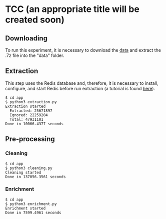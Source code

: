 # TCC (an appropriate title will be created soon)

## Downloading

To run this experiment, it is necessary to download the [data](https://archive.org/download/stackexchange/stackoverflow.com-Posts.7z) and extract the .7z file into the "data" folder. 

## Extraction

This step uses the Redis database and, therefore, it is necessary to install, configure, and start Redis before run extraction (a tutorial is found [here](https://redis.io/topics/quickstart)).

```
$ cd app
$ python3 extraction.py
Extraction started
  Extracted: 25671897
  Ignored: 22259204
  Total: 47931101
Done in 10066.4377 seconds
```

## Pre-processing

### Cleaning

```
$ cd app
$ python3 cleaning.py
Cleaning started
Done in 137056.3561 seconds
```

### Enrichment

```
$ cd app
$ python3 enrichment.py
Enrichment started
Done in 7599.4961 seconds
```